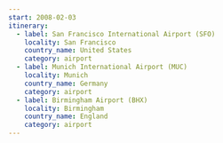 ```yaml
---
start: 2008-02-03
itinerary:
  - label: San Francisco International Airport (SFO)
    locality: San Francisco
    country_name: United States
    category: airport
  - label: Munich International Airport (MUC)
    locality: Munich
    country_name: Germany
    category: airport
  - label: Birmingham Airport (BHX)
    locality: Birmingham
    country_name: England
    category: airport
---
```

